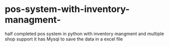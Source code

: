 # pos-system-with-inventory-managment-
half completed pos system in python with inventory mangment and multiple shop support 
 it has Mysql to save the data in a excel file
